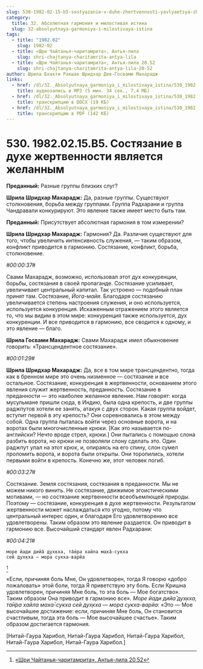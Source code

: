 ```yaml
---
slug: 530-1982-02-15-b5-sostyazanie-v-duhe-zhertvennosti-yavlyaetsya-zhelannym
category:
  title: 32. Абсолютная гармония и милостивая истина
  slug: 32-absolyutnaya-garmoniya-i-milostivaya-istina
tags:
  - title: "1982.02"
    slug: 1982-02
  - title: «Шри Чайтанья-чаритамрита», Антья-лила
    slug: shri-chajtanya-charitamrita-antya-lila
  - title: «Шри Чайтанья-чаритамрита», Антья-лила 20.52
    slug: shri-chajtanya-charitamrita-antya-lila-20-52
author: Шрила Бхакти Ракшак Шридхар Дев-Госвами Махарадж
links:
  - href: /dl/32._Absolyutnaya_garmoniya_i_milostivaya_istina/530_1982.02.15.B5_SridharMj_Sostjazanie_v_duhe_zhertvennosti_javljaetsja_zhelannym.mp3
    title: аудиозапись в MP3 (5 мин. 34 сек., 7,4 МБ)
  - href: /dl/32._Absolyutnaya_garmoniya_i_milostivaya_istina/530_1982.02.15.B5_SridharMj_Sostjazanie_v_duhe_zhertvennosti_javljaetsja_zhelannym.docx
    title: транскрипцию в DOCX (19 КБ)
  - href: /dl/32._Absolyutnaya_garmoniya_i_milostivaya_istina/530_1982.02.15.B5_SridharMj_Sostjazanie_v_duhe_zhertvennosti_javljaetsja_zhelannym.pdf
    title: транскрипцию в PDF (142 КБ)
---
```


# 530. 1982.02.15.B5. Состязание в духе жертвенности является желанным

**Преданный:** Разные группы близких слуг?

**Шрила Шридхар Махарадж:** Да, разные группы. Существуют столкновения, борьба между группами. Группа Радхарани и группа Чандравали конкурируют. Это явление также имеет место быть там.

**Преданный:** Присутствует абсолютная гармония в том измерении?

**Шрила Шридхар Махарадж:** Гармония? Да. Различия существуют для того, чтобы увеличить интенсивность служения, — таким образом, конфликт приводится в гармонию. Состязание, конфликт, борьба, столкновение.

*#00:00:37#*

Свами Махарадж, возможно, использовал этот дух конкуренции, борьбы, состязания в своей пропаганде. Состязание усиливает, увеличивает центральный капитал. Так устроено — подобный план принят там. Состязание, *Йога-майя*. Благодаря состязанию увеличивается степень настроения служения, и оно используется, используется конкуренция. Искаженным отражением этого является то, что мы видим в этом мире: конкуренция также используется, дух конкуренции. И все приводится в гармонию, все сводится к одному, и это явление — благо.

**Шрила Госвами Махарадж:** Свами Махарадж имел обыкновение говорить: «Трансцендентное состязание».

*#00:01:29#*

**Шрила Шридхар Махарадж:** Да, все в том мире трансцендентно, тогда как в бренном мире это очень низменное — состязание и все остальное. Состязание, конкуренция в жертвенности, основанием этого явления служит жертвенность, преданность. Состязание в преданности — это наиболее желанное явление. Нам говорят: когда мусульмане пришли сюда, в Индию, была одна крепость, и две группы раджпутов хотели ее занять, атакуя с двух сторон. Какая группа войдет, вступит первой в эту крепость? Они соревновались в этом между собой. Одна группа пыталась войти через основные ворота, и на воротах были многочисленные крюки. [Как это называется по-английски? Нечто вроде стрел, крюки.] Они пытались с помощью слона разбить ворота, но крюки не позволяли слону сделать это. Один раджпут упал на этот крюк, и, опираясь на его спину, слон сумел проломить ворота, и ворота были открыты. Они торопились, хотели первыми войти в крепость. Конечно же, этот человек погиб.

*#00:03:27#*

Состязание. Земля состязания, состязания в преданности. Мы не можем никого винить. Не состязание, движимое эгоистическими мотивами, — но состязание жертвенности всеобъемлющей природы. Поэтому — состязание, конкуренция в духе жертвенности. Результатом жертвенности может наслаждаться кто угодно, потому что центральный интерес один, и благодаря Его удовлетворению все удовлетворены. Таким образом это явление раздается. Он приводит в гармонию все. Высочайший стандарт явлен Радхарани:

*#00:04:21#*

    море йади дийа̄ дух̣кха, та̄н́ра хайла маха̄-сукха
    сей дух̣кха — мора сукха-варйа
[^_ftn1]

«Если, причиняя боль Мне, Он удовлетворен, тогда Я говорю «добро пожаловать» этой боли, тогда Я приветствую эту боль. Если Кришна удовлетворен, причиняя Мне боль, то эта боль — Мое богатство». Таким образом Она приводит в гармонию все». *Море йади дийа̄ дух̣кха, та̄н́ра хайла маха̄-сукха сей дух̣кха — мора сукха-варйа*: «Это — Мое высочайшее достижение: если, причиняя Мне боль, Он становится счастливым, тогда эта боль — Мое высочайшее счастье». Таким образом достигается гармония.

[Нитай-Гаура Харибол, Нитай-Гаура Харибол, Нитай-Гаура Харибол, Нитай-Гаура Харибол, Нитай-Гаура Харибол.]



[^_ftn1]: [«Шри Чайтанья-чаритамрита», Антья-лила 20.52](../notes/shri-chajtanya-charitamrita-antya-lila/shri-chajtanya-charitamrita-antya-lila-20-52.md)
